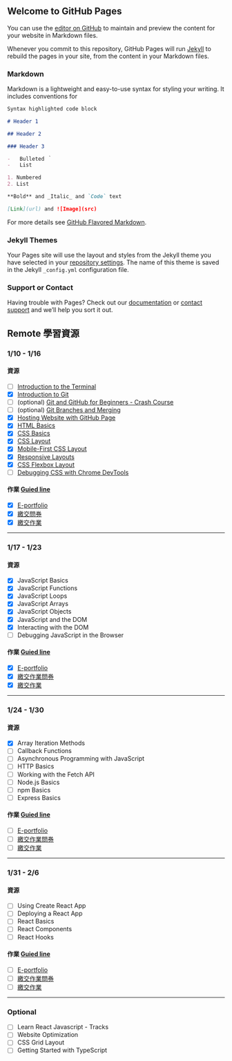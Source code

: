 ## Welcome to GitHub Pages

You can use the [editor on GitHub](https://github.com/yuuuu0311/yuuuu0311.github.io/edit/main/README.md) to maintain and preview the content for your website in Markdown files.

Whenever you commit to this repository, GitHub Pages will run [Jekyll](https://jekyllrb.com/) to rebuild the pages in your site, from the content in your Markdown files.

### Markdown

Markdown is a lightweight and easy-to-use syntax for styling your writing. It includes conventions for

```markdown
Syntax highlighted code block

# Header 1

## Header 2

### Header 3

-   Bulleted ｀
-   List

1. Numbered
2. List

**Bold** and _Italic_ and `Code` text

[Link](url) and ![Image](src)
```

For more details see [GitHub Flavored Markdown](https://guides.github.com/features/mastering-markdown/).

### Jekyll Themes

Your Pages site will use the layout and styles from the Jekyll theme you have selected in your [repository settings](https://github.com/yuuuu0311/yuuuu0311.github.io/settings/pages). The name of this theme is saved in the Jekyll `_config.yml` configuration file.

### Support or Contact

Having trouble with Pages? Check out our [documentation](https://docs.github.com/categories/github-pages-basics/) or [contact support](https://support.github.com/contact) and we’ll help you sort it out.

## Remote 學習資源

### 1/10 - 1/16

#### 資源

-   [ ] [Introduction to the Terminal](https://teamtreehouse.com/library/introduction-to-the-terminal)
-   [x] [Introduction to Git](https://teamtreehouse.com/library/introduction-to-git)
-   [ ] (optional) [Git and GitHub for Beginners - Crash Course](https://www.youtube.com/watch?v=RGOj5yH7evk&ab_channel=freeCodeCamp.org)
-   [ ] (optional) [Git Branches and Merging](https://teamtreehouse.com/library/git-branches-and-merging)
-   [x] [Hosting Website with GitHub Page](https://pages.github.com/)
-   [x] [HTML Basics](https://teamtreehouse.com/library/html-basics-2)
-   [x] [CSS Basics](https://teamtreehouse.com/library/css-basics-5)
-   [x] [CSS Layout](https://teamtreehouse.com/library/css-basics-5)
-   [x] [Mobile-First CSS Layout](https://teamtreehouse.com/library/mobilefirst-css-layout)
-   [x] [Responsive Layouts](https://teamtreehouse.com/library/responsive-layouts)
-   [x] [CSS Flexbox Layout](https://teamtreehouse.com/library/css-flexbox-layout)
-   [ ] [Debugging CSS with Chrome DevTools](https://teamtreehouse.com/library/debugging-css-with-chrome-devtools)

#### 作業 [Guied line](https://drive.google.com/file/d/1-Vkim3go6l2Q25aKGeG1kyebl7DiENNP/view)

-   [x] [E-portfolio](https://docs.google.com/forms/d/e/1FAIpQLSc86_L1V9KF85NpyStQIxkZtfp949bHhLgOnXywAD-8kPf-zA/viewform)
-   [x] [繳交問券](https://docs.google.com/forms/d/e/1FAIpQLSf2aBrtQ7Qk4TRlbUVUJYUUmuRSw96wzmRBDDf2oEgFa73aSA/viewform)
-   [x] [繳交作業](https://yuuuu0311.github.io/AppworkSchool/week-1/Assignment-1/)

---

### 1/17 - 1/23

#### 資源

-   [x] JavaScript Basics
-   [x] JavaScript Functions
-   [x] JavaScript Loops
-   [x] JavaScript Arrays
-   [x] JavaScript Objects
-   [x] JavaScript and the DOM
-   [x] Interacting with the DOM
-   [ ] Debugging JavaScript in the Browser

#### 作業 [Guied line](https://drive.google.com/file/d/10k6Oqin70dzYDazosfGC_Bd-kxmNFUNu/view)

-   [x] [E-portfolio](https://docs.google.com/forms/d/e/1FAIpQLSc86_L1V9KF85NpyStQIxkZtfp949bHhLgOnXywAD-8kPf-zA/viewform)
-   [x] [繳交作業問券](https://docs.google.com/forms/d/e/1FAIpQLScozIo3BWV1_hdJTY_79OjytuedHK95rF0O8evT9E4CnKwG2Q/viewform)
-   [x] [繳交作業](https://yuuuu0311.github.io/AppworkSchool/week-2/Assignment-1/)

---

### 1/24 - 1/30

#### 資源

-   [x] Array Iteration Methods
-   [ ] Callback Functions
-   [ ] Asynchronous Programming with JavaScript
-   [ ] HTTP Basics
-   [ ] Working with the Fetch API
-   [ ] Node.js Basics
-   [ ] npm Basics
-   [ ] Express Basics

#### 作業 [Guied line](https://drive.google.com/file/d/14gsxxX2So8imYUrP0GWVmRP07mbw8_NM/view)

-   [ ] [E-portfolio](https://docs.google.com/forms/d/e/1FAIpQLSc86_L1V9KF85NpyStQIxkZtfp949bHhLgOnXywAD-8kPf-zA/viewform)
-   [ ] [繳交作業問券]()
-   [ ] [繳交作業](https://yuuuu0311.github.io/AppworkSchool/week-3/Assignment-1/)

---

### 1/31 - 2/6

#### 資源

-   [ ] Using Create React App
-   [ ] Deploying a React App
-   [ ] React Basics
-   [ ] React Components
-   [ ] React Hooks

#### 作業 [Guied line]()

-   [ ] [E-portfolio](https://docs.google.com/forms/d/e/1FAIpQLSc86_L1V9KF85NpyStQIxkZtfp949bHhLgOnXywAD-8kPf-zA/viewform)
-   [ ] [繳交作業問券]()
-   [ ] [繳交作業](https://yuuuu0311.github.io/AppworkSchool/week-3/Assignment-1/)

---

### Optional

-   [ ] Learn React Javascript - Tracks
-   [ ] Website Optimization
-   [ ] CSS Grid Layout
-   [ ] Getting Started with TypeScript
